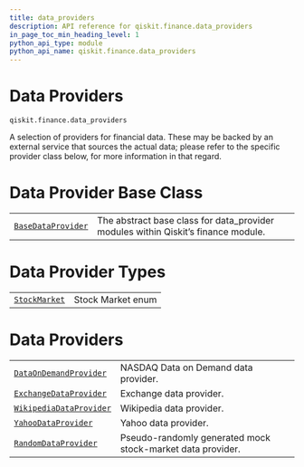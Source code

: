 ```yaml
---
title: data_providers
description: API reference for qiskit.finance.data_providers
in_page_toc_min_heading_level: 1
python_api_type: module
python_api_name: qiskit.finance.data_providers
---
```


<span id="module-qiskit.finance.data_providers" />

<span id="qiskit-finance-data-providers" />

<span id="data-providers-qiskit-finance-data-providers" />

# Data Providers

<span id="module-qiskit.finance.data_providers" />

`qiskit.finance.data_providers`

A selection of providers for financial data. These may be backed by an external service that sources the actual data; please refer to the specific provider class below, for more information in that regard.

# Data Provider Base Class

|                                                                                                                                                                      |                                                                                    |
| -------------------------------------------------------------------------------------------------------------------------------------------------------------------- | ---------------------------------------------------------------------------------- |
| [`BaseDataProvider`](qiskit.finance.data_providers.BaseDataProvider#qiskit.finance.data_providers.BaseDataProvider "qiskit.finance.data_providers.BaseDataProvider") | The abstract base class for data\_provider modules within Qiskit’s finance module. |

# Data Provider Types

|                                                                                                                                                  |                   |
| ------------------------------------------------------------------------------------------------------------------------------------------------ | ----------------- |
| [`StockMarket`](qiskit.finance.data_providers.StockMarket#qiskit.finance.data_providers.StockMarket "qiskit.finance.data_providers.StockMarket") | Stock Market enum |

# Data Providers

|                                                                                                                                                                                          |                                                            |
| ---------------------------------------------------------------------------------------------------------------------------------------------------------------------------------------- | ---------------------------------------------------------- |
| [`DataOnDemandProvider`](qiskit.finance.data_providers.DataOnDemandProvider#qiskit.finance.data_providers.DataOnDemandProvider "qiskit.finance.data_providers.DataOnDemandProvider")     | NASDAQ Data on Demand data provider.                       |
| [`ExchangeDataProvider`](qiskit.finance.data_providers.ExchangeDataProvider#qiskit.finance.data_providers.ExchangeDataProvider "qiskit.finance.data_providers.ExchangeDataProvider")     | Exchange data provider.                                    |
| [`WikipediaDataProvider`](qiskit.finance.data_providers.WikipediaDataProvider#qiskit.finance.data_providers.WikipediaDataProvider "qiskit.finance.data_providers.WikipediaDataProvider") | Wikipedia data provider.                                   |
| [`YahooDataProvider`](qiskit.finance.data_providers.YahooDataProvider#qiskit.finance.data_providers.YahooDataProvider "qiskit.finance.data_providers.YahooDataProvider")                 | Yahoo data provider.                                       |
| [`RandomDataProvider`](qiskit.finance.data_providers.RandomDataProvider#qiskit.finance.data_providers.RandomDataProvider "qiskit.finance.data_providers.RandomDataProvider")             | Pseudo-randomly generated mock stock-market data provider. |

